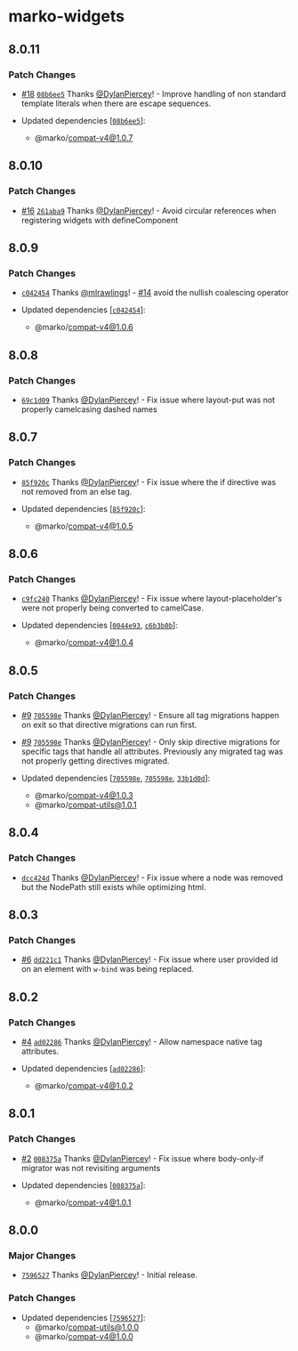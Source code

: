 # marko-widgets

## 8.0.11

### Patch Changes

- [#18](https://github.com/marko-js/compat/pull/18) [`08b6ee5`](https://github.com/marko-js/compat/commit/08b6ee58cbd51a6fee42a66df2180d92442e98f6) Thanks [@DylanPiercey](https://github.com/DylanPiercey)! - Improve handling of non standard template literals when there are escape sequences.

- Updated dependencies [[`08b6ee5`](https://github.com/marko-js/compat/commit/08b6ee58cbd51a6fee42a66df2180d92442e98f6)]:
  - @marko/compat-v4@1.0.7

## 8.0.10

### Patch Changes

- [#16](https://github.com/marko-js/compat/pull/16) [`261aba9`](https://github.com/marko-js/compat/commit/261aba9185d8c7d13e67a1c015280296d9c19fc2) Thanks [@DylanPiercey](https://github.com/DylanPiercey)! - Avoid circular references when registering widgets with defineComponent

## 8.0.9

### Patch Changes

- [`c042454`](https://github.com/marko-js/compat/commit/c0424540796edb2241575f333ff4d000a1dc7726) Thanks [@mlrawlings](https://github.com/mlrawlings)! - [#14](https://github.com/marko-js/compat/pull/14) avoid the nullish coalescing operator

- Updated dependencies [[`c042454`](https://github.com/marko-js/compat/commit/c0424540796edb2241575f333ff4d000a1dc7726)]:
  - @marko/compat-v4@1.0.6

## 8.0.8

### Patch Changes

- [`69c1d09`](https://github.com/marko-js/compat/commit/69c1d09af2047ec3c257f0caed24bcc54fb32727) Thanks [@DylanPiercey](https://github.com/DylanPiercey)! - Fix issue where layout-put was not properly camelcasing dashed names

## 8.0.7

### Patch Changes

- [`85f920c`](https://github.com/marko-js/compat/commit/85f920c22323cb0cd3c6a6da51d3e07dc14824c1) Thanks [@DylanPiercey](https://github.com/DylanPiercey)! - Fix issue where the if directive was not removed from an else tag.

- Updated dependencies [[`85f920c`](https://github.com/marko-js/compat/commit/85f920c22323cb0cd3c6a6da51d3e07dc14824c1)]:
  - @marko/compat-v4@1.0.5

## 8.0.6

### Patch Changes

- [`c9fc240`](https://github.com/marko-js/compat/commit/c9fc240f1579c90b27d279ab1da8365db42606f8) Thanks [@DylanPiercey](https://github.com/DylanPiercey)! - Fix issue where layout-placeholder's were not properly being converted to camelCase.

- Updated dependencies [[`0044e93`](https://github.com/marko-js/compat/commit/0044e93d26febfa14d153e3cd0aebc084351ff44), [`c6b3b0b`](https://github.com/marko-js/compat/commit/c6b3b0b92db74abc02f9d8976b65dc5c6c73ae9c)]:
  - @marko/compat-v4@1.0.4

## 8.0.5

### Patch Changes

- [#9](https://github.com/marko-js/compat/pull/9) [`705598e`](https://github.com/marko-js/compat/commit/705598ef6bb7d136c1d948d1639b7a14c2289f0c) Thanks [@DylanPiercey](https://github.com/DylanPiercey)! - Ensure all tag migrations happen on exit so that directive migrations can run first.

- [#9](https://github.com/marko-js/compat/pull/9) [`705598e`](https://github.com/marko-js/compat/commit/705598ef6bb7d136c1d948d1639b7a14c2289f0c) Thanks [@DylanPiercey](https://github.com/DylanPiercey)! - Only skip directive migrations for specific tags that handle all attributes. Previously any migrated tag was not properly getting directives migrated.

- Updated dependencies [[`705598e`](https://github.com/marko-js/compat/commit/705598ef6bb7d136c1d948d1639b7a14c2289f0c), [`705598e`](https://github.com/marko-js/compat/commit/705598ef6bb7d136c1d948d1639b7a14c2289f0c), [`33b1d0d`](https://github.com/marko-js/compat/commit/33b1d0d723c82ade65f27a31910120a29f522417)]:
  - @marko/compat-v4@1.0.3
  - @marko/compat-utils@1.0.1

## 8.0.4

### Patch Changes

- [`dcc424d`](https://github.com/marko-js/compat/commit/dcc424d174a78eaee1278fe53fd26e074cb339d9) Thanks [@DylanPiercey](https://github.com/DylanPiercey)! - Fix issue where a node was removed but the NodePath still exists while optimizing html.

## 8.0.3

### Patch Changes

- [#6](https://github.com/marko-js/compat/pull/6) [`dd221c1`](https://github.com/marko-js/compat/commit/dd221c1138ed7332301935b6195ccc9e91061372) Thanks [@DylanPiercey](https://github.com/DylanPiercey)! - Fix issue where user provided id on an element with `w-bind` was being replaced.

## 8.0.2

### Patch Changes

- [#4](https://github.com/marko-js/compat/pull/4) [`ad02286`](https://github.com/marko-js/compat/commit/ad02286bf28b66acafa1156dc381e61213be1456) Thanks [@DylanPiercey](https://github.com/DylanPiercey)! - Allow namespace native tag attributes.

- Updated dependencies [[`ad02286`](https://github.com/marko-js/compat/commit/ad02286bf28b66acafa1156dc381e61213be1456)]:
  - @marko/compat-v4@1.0.2

## 8.0.1

### Patch Changes

- [#2](https://github.com/marko-js/compat/pull/2) [`008375a`](https://github.com/marko-js/compat/commit/008375ad1926976462e4dfa56a712a4e22ba6293) Thanks [@DylanPiercey](https://github.com/DylanPiercey)! - Fix issue where body-only-if migrator was not revisiting arguments

- Updated dependencies [[`008375a`](https://github.com/marko-js/compat/commit/008375ad1926976462e4dfa56a712a4e22ba6293)]:
  - @marko/compat-v4@1.0.1

## 8.0.0

### Major Changes

- [`7596527`](https://github.com/marko-js/compat/commit/759652785293c56649165a3862c83ed5f1389d8f) Thanks [@DylanPiercey](https://github.com/DylanPiercey)! - Initial release.

### Patch Changes

- Updated dependencies [[`7596527`](https://github.com/marko-js/compat/commit/759652785293c56649165a3862c83ed5f1389d8f)]:
  - @marko/compat-utils@1.0.0
  - @marko/compat-v4@1.0.0
